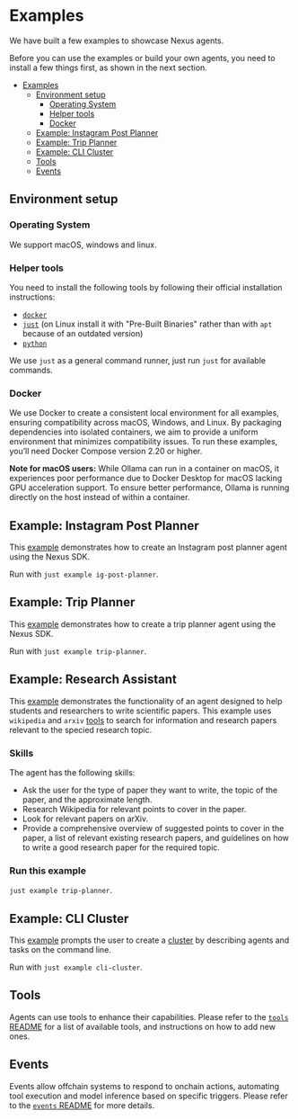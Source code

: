 # Examples

We have built a few examples to showcase Nexus agents.

Before you can use the examples or build your own agents, you need to install a few things first,
as shown in the next section.

- [Examples](#examples)
  - [Environment setup](#environment-setup)
    - [Operating System](#operating-system)
    - [Helper tools](#helper-tools)
    - [Docker](#docker)
  - [Example: Instagram Post Planner](#example-instagram-post-planner)
  - [Example: Trip Planner](#example-trip-planner)
  - [Example: CLI Cluster](#example-cli-cluster)
  - [Tools](#tools)
  - [Events](#events)

## Environment setup

### Operating System

We support macOS, windows and linux.

### Helper tools

You need to install the following tools by following their official installation instructions:

- [`docker`][docker]
- [`just`][just] (on Linux install it with "Pre-Built Binaries" rather than with `apt` because of an outdated version)
- [`python`][python]

We use `just` as a general command runner, just run `just` for available commands.

### Docker

We use Docker to create a consistent local environment for all examples, ensuring compatibility across macOS, Windows, and Linux. By packaging dependencies into isolated containers, we aim to provide a uniform environment that minimizes compatibility issues. To run these examples, you’ll need Docker Compose version 2.20 or higher.

**Note for macOS users:** While Ollama can run in a container on macOS, it experiences poor performance due to Docker Desktop for macOS lacking GPU acceleration support. To ensure better performance, Ollama is running directly on the host instead of within a container.

## Example: Instagram Post Planner

This [example][ig_post_planner] demonstrates how to create an Instagram post planner agent using
the Nexus SDK.

Run with `just example ig-post-planner`.

## Example: Trip Planner

This [example][trip_planner] demonstrates how to create a trip planner agent using the Nexus
SDK.

Run with `just example trip-planner`.


## Example: Research Assistant

This [example][research_assistant] demonstrates the functionality of an agent designed to help students and researchers to write scientific papers. This example uses `wikipedia` and `arxiv` [tools](../offchain/tools/README.md) to search for information and research papers relevant to the specied research topic. 

### Skills

The agent has the following skills:
* Ask the user for the type of paper they want to write, the topic of the paper, and the approximate length.
* Research Wikipedia for relevant points to cover in the paper.
* Look for relevant papers on arXiv.
* Provide a comprehensive overview of suggested points to cover in the paper, a list of relevant existing research papers, and guidelines on how to write a good research paper for the required topic.

### Run this example

`just example trip-planner`.



## Example: CLI Cluster

This [example][cli_cluster] prompts the user to create a [cluster][design_cluster] by describing
agents and tasks on the command line.

Run with `just example cli-cluster`.

## Tools

Agents can use tools to enhance their capabilities. Please refer to the [`tools` README][tools_README]
for a list of available tools, and instructions on how to add new ones.

## Events

Events allow offchain systems to respond to onchain actions, automating tool execution and model inference based on specific triggers. Please refer to the [`events` README][events_README] for more details.

<!-- List of Links -->

[docker]: https://docs.docker.com/engine/install/
[just]: https://github.com/casey/just
[python]: https://www.python.org/downloads/
[tools_README]: ../offchain/tools/README.md
[events_README]: ../offchain/events/README.md
[ig_post_planner]: ./ig_post_planner.py
[trip_planner]: ./trip_planner.py
[cli_cluster]: ./cli_cluster.py
[design_cluster]: ../onchain/README.md#cluster
[research_assistant]: ./research_assistant.py
